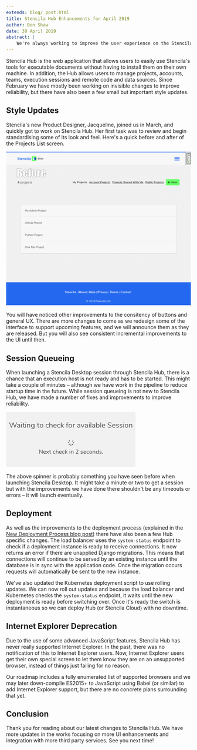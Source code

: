 ```yaml
---
extends: blog/_post.html
title: Stencila Hub Enhancements for April 2019
author: Ben Shaw
date: 30 April 2019
abstract: |
    We're always working to improve the user experience on the Stencila Hub, with enhancements and new features driven by user engagement. The April 2019 update contains fixes to reliabilty and tweaked styles.
---
```


Stencila Hub is the web application that allows users to easily use Stencila's tools for executable documents without having to install them on their own machine. In addition, the Hub allows users to manage projects, accounts, teams, execution sessions and remote code and data sources. Since February we have mostly been working on invisible changes to improve reliability, but there have also been a few small but important style updates.


## Style Updates

Stencila's new Product Designer, Jacqueline, joined us in March, and quickly got to work on Stencila Hub. Her first task was to review and begin standardising some of its look and feel. Here's a quick before and after of the Projects List screen.

![Before after Projects List](before-after.gif)

You will have noticed other improvements to the consitency of buttons and general UX. There are more changes to come as we redesign some of the interface to support upcoming features, and we will announce them as they are released. But you will also see consistent incremental improvements to the UI until then.

## Session Queueing

When launching a Stencila Desktop session through Stencila Hub, there is a chance that an execution host is not ready and has to be started. This might take a couple of minutes – although we have work in the pipeline to reduce startup time in the future. While session queueing is not new to Stencila Hub, we have made a number of fixes and improvements to improve reliability.

![Waiting for session](waiting-spinner.png)


The above spinner is probably something you have seen before when launching Stencila Desktop. It might take a minute or two to get a session but with the improvements we have done there shouldn't be any timeouts or errors – it will launch eventually.

## Deployment

As well as the improvements to the deployment process (explained in the [New Deployment Process blog post](/blog/2019-04-17-consistent-versioning-deployment-django-express/)) there have also been a few Hub specific changes. The load balancer uses the `system-status` endpoint to check if a deployment instance is ready to receive connections. It now returns an error if there are unapplied Django migrations. This means that connections will continue to be served by an existing instance until the database is in sync with the application code. Once the migration occurs requests will automatically be sent to the new instance.

We've also updated the Kubernetes deployment script to use rolling updates. We can now roll out updates and because the load balancer and Kubernetes checks the `system-status` endpoint, it waits until the new deployment is ready before switching over. Once it's ready the switch is instantaneous so we can deploy Hub (or Stencila Cloud) with no downtime.

## Internet Explorer Deprecation

Due to the use of some advanced JavaScript features, Stencila Hub has never really supported Internet Explorer. In the past, there was no notification of this to Internet Explorer users. Now, Internet Explorer users get their own special screen to let them know they are on an unsupported browser, instead of things just failing for no reason.

Our roadmap includes a fully enumerated list of supported browsers and we may later down-compile ES2015+ to JavaScript using Babel (or similar) to add Internet Explorer support, but there are no concrete plans surrounding that yet.

## Conclusion

Thank you for reading about our latest changes to Stencila Hub. We have more updates in the works focusing on more UI enhancements and integration with more third party services. See you next time!
